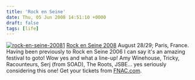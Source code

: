```yaml
---
title: 'Rock en Seine'
date: Thu, 05 Jun 2008 14:51:10 +0000
draft: false
tags: [life]
---
```


[![](/shared/2008/06/rock-en-seine-20081.jpg "rock-en-seine-20081")](/shared/2008/06/rock-en-seine-20081.jpg)[](http://www.rockenseine.com/#/home/) [Rock en Seine 2008](http://www.rockenseine.com/#/home/) August 28/29; Paris, France. Having been previously to Rock en Seine 2006 I can say it's an amazing festival to goto! Wow yes and what a line-up! Amy Winehouse, Tricky, Racounteurs, Serj (from SOAD), The Roots, JSBE... yes seriously considering this one! Get your tickets from [FNAC.com](http://www.fnacspectacles.com/recherche/rechercheRapide.do?fc=cf&searchCategory=show&search=rock+en+seine).